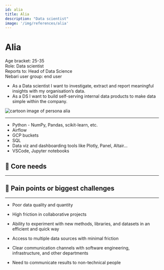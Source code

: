```yaml
---
id: alia
title: Alia
description: "Data scientist"
image: '/img/references/alia'
---
```


# Alia

Age bracket: 25-35  
Role: Data scientist  
Reports to: Head of Data Science  
Nebari user group: end user

- As a Data scientist I want to investigate, extract and report meaningful insights with my organisation’s data.
- As a DS I want to build self-serving internal data products to make data simple within the company.

![cartoon image of persona alia](/img/references/alia.png)

---

- Python - NumPy, Pandas, scikit-learn, etc.
- Airflow
- GCP buckets
- SQL
- Data viz and dashboarding tools like Plotly, Panel, Altair...
- VSCode, Jupyter notebooks

## 🌮 Core needs

---

## 🐛 Pain points or biggest challenges

---

- Poor data quality and quantity
- High friction in collaborative projects

- Ability to experiment with new methods, libraries, and datasets in an efficient and quick way
- Access to multiple data sources with minimal friction
- Clear communication channels with software engineering, infrastructure, and other departments
- Need to communicate results to non-technical people

